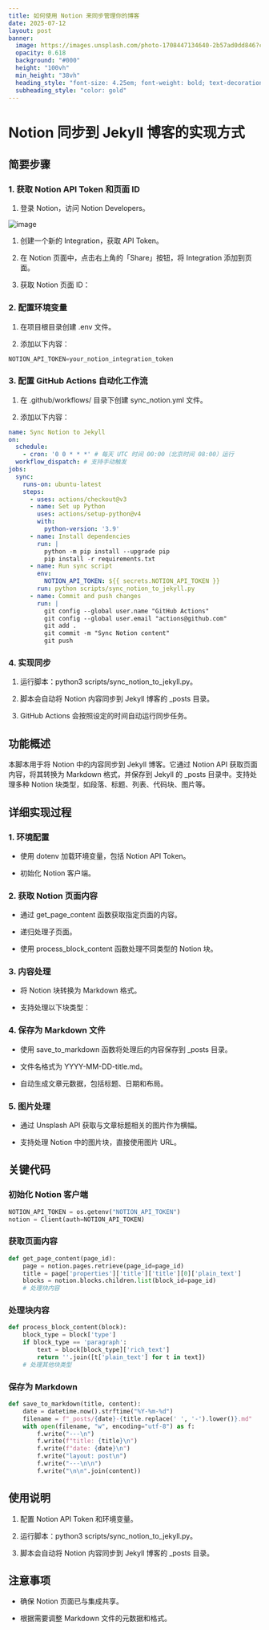```yaml
---
title: 如何使用 Notion 来同步管理你的博客
date: 2025-07-12
layout: post
banner:
  image: https://images.unsplash.com/photo-1708447134640-2b57ad0dd846?crop=entropy&cs=tinysrgb&fit=max&fm=jpg&ixid=M3w2OTIwMzJ8MHwxfHJhbmRvbXx8fHx8fHx8fDE3NTIzNTE3ODd8&ixlib=rb-4.1.0&q=80&w=1080
  opacity: 0.618
  background: "#000"
  height: "100vh"
  min_height: "38vh"
  heading_style: "font-size: 4.25em; font-weight: bold; text-decoration: underline"
  subheading_style: "color: gold"
---
```


# Notion 同步到 Jekyll 博客的实现方式

## 简要步骤

### 1. 获取 Notion API Token 和页面 ID

1. 登录 Notion，访问 Notion Developers。

![image](https://prod-files-secure.s3.us-west-2.amazonaws.com/a7a0cc5a-89b9-4cda-8686-1fba0ca52f40/d19c1afe-dea5-4312-9333-786b0ba83054/image.png?X-Amz-Algorithm=AWS4-HMAC-SHA256&X-Amz-Content-Sha256=UNSIGNED-PAYLOAD&X-Amz-Credential=ASIAZI2LB466SXOMYHP3%2F20250712%2Fus-west-2%2Fs3%2Faws4_request&X-Amz-Date=20250712T202306Z&X-Amz-Expires=3600&X-Amz-Security-Token=IQoJb3JpZ2luX2VjEOz%2F%2F%2F%2F%2F%2F%2F%2F%2F%2FwEaCXVzLXdlc3QtMiJHMEUCIQDekQMtLWd4lp39ymbl5jKMY1aLb4Goyjpfqnt7eqRQYgIgXFMoBuTMPvkDymA%2BpHb1gbuqc4Y4xHf7BcNyZ3n%2F%2F6gqiAQI9f%2F%2F%2F%2F%2F%2F%2F%2F%2F%2FARAAGgw2Mzc0MjMxODM4MDUiDCkgpf5FkQ9egDHj1SrcAxp%2BaD7%2FnW%2B4yy8UY3RZBy%2FrBFq%2FXCNY3R0serEefEJQJ3yBUaRGKePVVXGuXQ8GfWer3AW1nmgnR8H%2FdQxfKHSteWKG9fRv%2Fafx7NUjY4Xu3hNPX1wBSqG3KooTyNaFfMA350fzK%2FQR02x4DuylafUt0UgVP1CbXmlEPHmI9kNTxJKXmpY2uBqHeX5OHzd7EsGroHBIt0XaBPn1f8yZqpIuXhqshwUHobhOndsQlmm7cuc69W0MCxMBpfSWOt0mvQHlq4P8qOA7bS%2FYWiwozjDR79LmooY%2Bt6F0jiUAeuhKVQRi%2BXvVStuVkFkqZhunZhe9wrK9vCur1CirwY5szNmo6aYJcy3bWEGqInX%2FMj6Z4bjBhNJSeZdFqP1TadL58cH2q8QbdMvuGei2FAy3goWI07t9iABrcraZaprU0R1e8RpIDYzmHid%2BMyblvlmpKHuse6b0LZ%2BJ4ZVGlzqpCF8pQuRc4XPqNdzEZuKMO%2BCZfz8%2BqSsu%2Bx%2BKadcvXT6dxgCzJou1GNwYNIDdzD9z%2FwXS%2B9sUhSUlsWVl0O8ziXuiqlsa2%2FFBCN%2BC8DSjFhc6MZ6le0qxe1PIER8OiRnqXxEFx4CGWtOs4Wl3Z2h2r3LfMd4RpE3%2B1icEj0KCMPiEy8MGOqUB9KFfqZGPfPoyCYlJnunB4TmL2IVvwHmV2ejcUcaJ8cz0qnoSzyo3f20y7IbHScFyIi2kRiX7aiwxW3UE7DfDpS3POlu9Kk2XDBESYkHEGttTh%2FKXtTc%2FxyazBFHu51nrTaybR4rkk4tgIg%2Frm1N3Um8jJTu%2Bn6BQdE8j2iumPuGj0OdLkL%2BCTKs0koCttPqLQhqCLC3nIxyOG3qqEkwacUEolc%2FP&X-Amz-Signature=0e09b27316ae854cc1b50f785f1fd621d364b3d939cfaecc0e98c7233280f1c1&X-Amz-SignedHeaders=host&x-amz-checksum-mode=ENABLED&x-id=GetObject)

1. 创建一个新的 Integration，获取 API Token。

1. 在 Notion 页面中，点击右上角的「Share」按钮，将 Integration 添加到页面。

1. 获取 Notion 页面 ID：


### 2. 配置环境变量

1. 在项目根目录创建 .env 文件。

1. 添加以下内容：

```javascript
NOTION_API_TOKEN=your_notion_integration_token
```

### 3. 配置 GitHub Actions 自动化工作流

1. 在 .github/workflows/ 目录下创建 sync_notion.yml 文件。

1. 添加以下内容：

```yaml
name: Sync Notion to Jekyll
on:
  schedule:
    - cron: '0 0 * * *' # 每天 UTC 时间 00:00（北京时间 08:00）运行
  workflow_dispatch: # 支持手动触发
jobs:
  sync:
    runs-on: ubuntu-latest
    steps:
      - uses: actions/checkout@v3
      - name: Set up Python
        uses: actions/setup-python@v4
        with:
          python-version: '3.9'
      - name: Install dependencies
        run: |
          python -m pip install --upgrade pip
          pip install -r requirements.txt
      - name: Run sync script
        env:
          NOTION_API_TOKEN: ${{ secrets.NOTION_API_TOKEN }}
        run: python scripts/sync_notion_to_jekyll.py
      - name: Commit and push changes
        run: |
          git config --global user.name "GitHub Actions"
          git config --global user.email "actions@github.com"
          git add .
          git commit -m "Sync Notion content"
          git push
```

### 4. 实现同步

1. 运行脚本：python3 scripts/sync_notion_to_jekyll.py。

1. 脚本会自动将 Notion 内容同步到 Jekyll 博客的 _posts 目录。

1. GitHub Actions 会按照设定的时间自动运行同步任务。

## 功能概述

本脚本用于将 Notion 中的内容同步到 Jekyll 博客。它通过 Notion API 获取页面内容，将其转换为 Markdown 格式，并保存到 Jekyll 的 _posts 目录中。支持处理多种 Notion 块类型，如段落、标题、列表、代码块、图片等。

## 详细实现过程

### 1. 环境配置

- 使用 dotenv 加载环境变量，包括 Notion API Token。

- 初始化 Notion 客户端。

### 2. 获取 Notion 页面内容

- 通过 get_page_content 函数获取指定页面的内容。

- 递归处理子页面。

- 使用 process_block_content 函数处理不同类型的 Notion 块。

### 3. 内容处理

- 将 Notion 块转换为 Markdown 格式。

- 支持处理以下块类型：


### 4. 保存为 Markdown 文件

- 使用 save_to_markdown 函数将处理后的内容保存到 _posts 目录。

- 文件名格式为 YYYY-MM-DD-title.md。

- 自动生成文章元数据，包括标题、日期和布局。

### 5. 图片处理

- 通过 Unsplash API 获取与文章标题相关的图片作为横幅。

- 支持处理 Notion 中的图片块，直接使用图片 URL。

## 关键代码

### 初始化 Notion 客户端

```python
NOTION_API_TOKEN = os.getenv("NOTION_API_TOKEN")
notion = Client(auth=NOTION_API_TOKEN)
```

### 获取页面内容

```python
def get_page_content(page_id):
    page = notion.pages.retrieve(page_id=page_id)
    title = page['properties']['title']['title'][0]['plain_text']
    blocks = notion.blocks.children.list(block_id=page_id)
    # 处理块内容
```

### 处理块内容

```python
def process_block_content(block):
    block_type = block['type']
    if block_type == 'paragraph':
        text = block[block_type]['rich_text']
        return ''.join([t['plain_text'] for t in text])
    # 处理其他块类型
```

### 保存为 Markdown

```python
def save_to_markdown(title, content):
    date = datetime.now().strftime("%Y-%m-%d")
    filename = f"_posts/{date}-{title.replace(' ', '-').lower()}.md"
    with open(filename, "w", encoding="utf-8") as f:
        f.write("---\n")
        f.write(f"title: {title}\n")
        f.write(f"date: {date}\n")
        f.write("layout: post\n")
        f.write("---\n\n")
        f.write("\n\n".join(content))
```

## 使用说明

1. 配置 Notion API Token 和环境变量。

1. 运行脚本：python3 scripts/sync_notion_to_jekyll.py。

1. 脚本会自动将 Notion 内容同步到 Jekyll 博客的 _posts 目录。

## 注意事项

- 确保 Notion 页面已与集成共享。

- 根据需要调整 Markdown 文件的元数据和格式。
